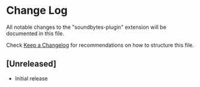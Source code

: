# Change Log

All notable changes to the "soundbytes-plugin" extension will be documented in this file.

Check [Keep a Changelog](http://keepachangelog.com/) for recommendations on how to structure this file.

## [Unreleased]

- Initial release